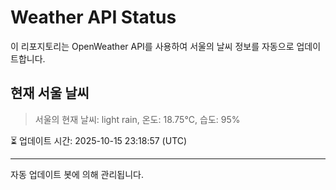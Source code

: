 
# Weather API Status

이 리포지토리는 OpenWeather API를 사용하여 서울의 날씨 정보를 자동으로 업데이트합니다.

## 현재 서울 날씨
> 서울의 현재 날씨: light rain, 온도: 18.75°C, 습도: 95%

⏳ 업데이트 시간: 2025-10-15 23:18:57 (UTC)

---
자동 업데이트 봇에 의해 관리됩니다.
